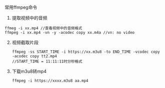 常用ffmpeg命令

1. 提取视频中的音频

```
ffmeg -i xx.mp4 //查看视频中的音频格式
ffmpeg -i xx.mp4 -vn -y -acodec copy xx.m4a //vn: no video
```
2. 视频截取片段

   ```
   ffmpeg -ss START_TIME -i https://xx.m3u8 -to END_TIME -vcodec copy -acodec copy tt2.mp4 
   //START_TIME = 11:11:11时分秒格式
   ```

3. 下载m3u8转mp4

   ```
   ffmpeg -i https://xxxx.m3u8 aa.mp4
   
   ```

   